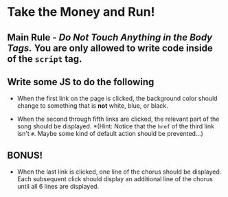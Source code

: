 # Take the Money and Run!

## Main Rule - *Do Not Touch Anything in the Body Tags.* You are only allowed to write code inside of the `script` tag.

## Write some JS to do the following

- When the first link on the page is clicked, the background color should change to something that is **not** white, blue, or black.

- When the second through fifth links are clicked, the relevant part of the song should be displayed. *(Hint: Notice that the `href` of the third link isn't `#`. Maybe some kind of default action should be prevented...)

## BONUS!

- When the last link is clicked, one line of the chorus should be displayed. Each subsequent click should display an additional line of the chorus until all 6 lines are displayed.

